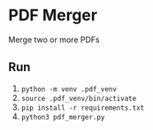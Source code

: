 # PDF Merger

Merge two or more PDFs

## Run

1. `python -m venv .pdf_venv`
2. `source .pdf_venv/bin/activate`
3. `pip install -r requirements.txt`
4. `python3 pdf_merger.py`
